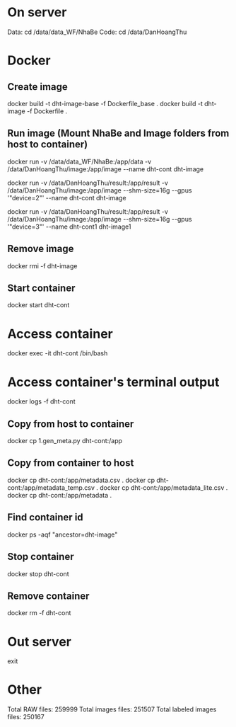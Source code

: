 # On server
Data: cd /data/data_WF/NhaBe
Code: cd /data/DanHoangThu

# Docker
## Create image
docker build -t dht-image-base -f Dockerfile_base .
docker build -t dht-image -f Dockerfile .
## Run image (Mount NhaBe and Image folders from host to container)
docker run -v /data/data_WF/NhaBe:/app/data -v /data/DanHoangThu/image:/app/image --name dht-cont dht-image

docker run -v /data/DanHoangThu/result:/app/result -v /data/DanHoangThu/image:/app/image --shm-size=16g --gpus '"device=2"' --name dht-cont dht-image

docker run -v /data/DanHoangThu/result:/app/result -v /data/DanHoangThu/image:/app/image --shm-size=16g --gpus '"device=3"' --name dht-cont1 dht-image1
## Remove image
docker rmi -f dht-image

## Start container
docker start dht-cont
# Access container
docker exec -it dht-cont /bin/bash
# Access container's terminal output
docker logs -f dht-cont
## Copy from host to container
docker cp 1.gen_meta.py dht-cont:/app
## Copy from container to host
docker cp dht-cont:/app/metadata.csv .
docker cp dht-cont:/app/metadata_temp.csv .
docker cp dht-cont:/app/metadata_lite.csv .
docker cp dht-cont:/app/metadata .
## Find container id
docker ps -aqf "ancestor=dht-image"
## Stop container
docker stop dht-cont
## Remove container
docker rm -f dht-cont

# Out server
exit

# Other
Total RAW files: 259999
Total images files: 251507
Total labeled images files: 250167